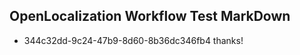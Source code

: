 ## OpenLocalization Workflow Test MarkDown
* 344c32dd-9c24-47b9-8d60-8b36dc346fb4 
thanks!<!--HONumber=Mar16_HO3-->
